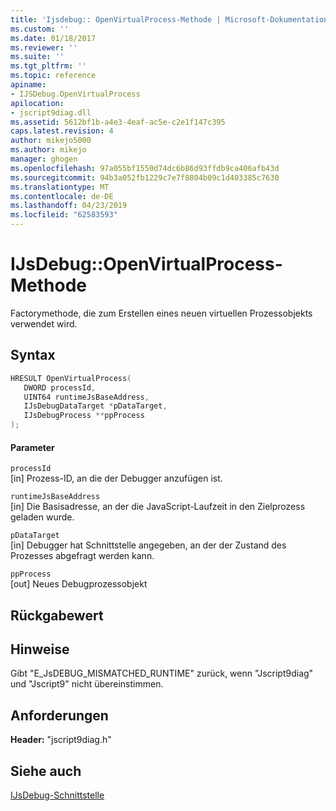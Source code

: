```yaml
---
title: 'Ijsdebug:: OpenVirtualProcess-Methode | Microsoft-Dokumentation'
ms.custom: ''
ms.date: 01/18/2017
ms.reviewer: ''
ms.suite: ''
ms.tgt_pltfrm: ''
ms.topic: reference
apiname:
- IJSDebug.OpenVirtualProcess
apilocation:
- jscript9diag.dll
ms.assetid: 5612bf1b-a4e3-4eaf-ac5e-c2e1f147c395
caps.latest.revision: 4
author: mikejo5000
ms.author: mikejo
manager: ghogen
ms.openlocfilehash: 97a055bf1550d74dc6b86d93ffdb9ca406afb43d
ms.sourcegitcommit: 94b3a052fb1229c7e7f8804b09c1d403385c7630
ms.translationtype: MT
ms.contentlocale: de-DE
ms.lasthandoff: 04/23/2019
ms.locfileid: "62583593"
---
```

# <a name="ijsdebugopenvirtualprocess-method"></a>IJsDebug::OpenVirtualProcess-Methode
Factorymethode, die zum Erstellen eines neuen virtuellen Prozessobjekts verwendet wird.  
  
## <a name="syntax"></a>Syntax  
  
```cpp
HRESULT OpenVirtualProcess(  
   DWORD processId,  
   UINT64 runtimeJsBaseAddress,  
   IJsDebugDataTarget *pDataTarget,  
   IJsDebugProcess **ppProcess  
);  
```  
  
#### <a name="parameters"></a>Parameter  
 `processId`  
 [in] Prozess-ID, an die der Debugger anzufügen ist.  
  
 `runtimeJsBaseAddress`  
 [in] Die Basisadresse, an der die JavaScript-Laufzeit in den Zielprozess geladen wurde.  
  
 `pDataTarget`  
 [in] Debugger hat Schnittstelle angegeben, an der der Zustand des Prozesses abgefragt werden kann.  
  
 `ppProcess`  
 [out] Neues Debugprozessobjekt  
  
## <a name="return-value"></a>Rückgabewert  
  
## <a name="remarks"></a>Hinweise  
 Gibt "E_JsDEBUG_MISMATCHED_RUNTIME" zurück, wenn "Jscript9diag" und "Jscript9" nicht übereinstimmen.  
  
## <a name="requirements"></a>Anforderungen  
 **Header:** "jscript9diag.h"  
  
## <a name="see-also"></a>Siehe auch  
 [IJsDebug-Schnittstelle](../../winscript/reference/ijsdebug-interface.md)